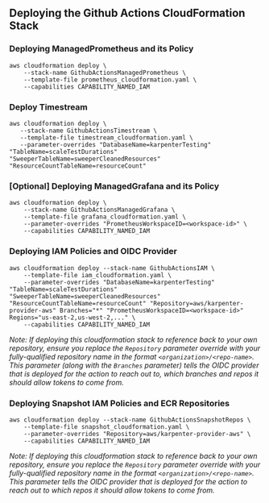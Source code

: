 ## Deploying the Github Actions CloudFormation Stack

### Deploying ManagedPrometheus and its Policy
```console
aws cloudformation deploy \
    --stack-name GithubActionsManagedPrometheus \
    --template-file prometheus_cloudformation.yaml \
    --capabilities CAPABILITY_NAMED_IAM
```

### Deploy Timestream
```console
aws cloudformation deploy \
   --stack-name GithubActionsTimestream \
   --template-file timestream_cloudformation.yaml \
   --parameter-overrides "DatabaseName=karpenterTesting" "TableName=scaleTestDurations" "SweeperTableName=sweeperCleanedResources" "ResourceCountTableName=resourceCount"
```

### [Optional] Deploying ManagedGrafana and its Policy
```console
aws cloudformation deploy \
    --stack-name GithubActionsManagedGrafana \
    --template-file grafana_cloudformation.yaml \
    --parameter-overrides "PrometheusWorkspaceID=<workspace-id>" \
    --capabilities CAPABILITY_NAMED_IAM
```

### Deploying IAM Policies and OIDC Provider

```console
aws cloudformation deploy --stack-name GithubActionsIAM \
    --template-file iam_cloudformation.yaml \
    --parameter-overrides "DatabaseName=karpenterTesting" "TableName=scaleTestDurations" "SweeperTableName=sweeperCleanedResources" "ResourceCountTableName=resourceCount" "Repository=aws/karpenter-provider-aws" Branches="*" "PrometheusWorkspaceID=<workspace-id>" Regions="us-east-2,us-west-2,..." \
    --capabilities CAPABILITY_NAMED_IAM
```

_Note: If deploying this cloudformation stack to reference back to your own repository, ensure you replace the `Repository` parameter override with your fully-qualified repository name in the format `<organization>/<repo-name>`. This parameter (along with the `Branches` parameter) tells the OIDC provider that is deployed for the action to reach out to, which branches and repos it should allow tokens to come from._

### Deploying Snapshot IAM Policies and ECR Repositories

```console
aws cloudformation deploy --stack-name GithubActionsSnapshotRepos \
    --template-file snapshot_cloudformation.yaml \
    --parameter-overrides "Repository=aws/karpenter-provider-aws" \
    --capabilities CAPABILITY_NAMED_IAM
```

_Note: If deploying this cloudformation stack to reference back to your own repository, ensure you replace the `Repository` parameter override with your fully-qualified repository name in the format `<organization>/<repo-name>`. This parameter tells the OIDC provider that is deployed for the action to reach out to which repos it should allow tokens to come from._
